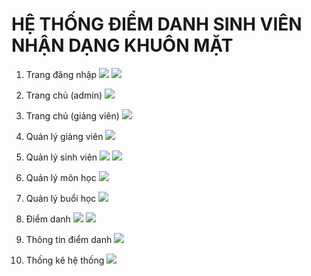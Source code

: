 # HỆ THỐNG ĐIỂM DANH SINH VIÊN NHẬN DẠNG KHUÔN MẶT
1. Trang đăng nhập
![](https://github.com/tranhuutritran/Student-attendance_face-recognition/blob/main/giaodien_img/login.PNG)
![](https://github.com/tranhuutritran/Student-attendance_face-recognition/blob/main/giaodien_img/doipass.png)

2. Trang chủ (admin)
![](https://github.com/tranhuutritran/Student-attendance_face-recognition/blob/main/giaodien_img/trangchu.png)

3. Trang chủ (giảng viên)
![](https://github.com/tranhuutritran/Student-attendance_face-recognition/blob/main/giaodien_img/trangchugv.png)

4. Quản lý giảng viên
![](https://github.com/tranhuutritran/Student-attendance_face-recognition/blob/main/giaodien_img/gv.png)

5. Quản lý sinh viên
![](https://github.com/tranhuutritran/Student-attendance_face-recognition/blob/main/giaodien_img/sv.png)
![](https://github.com/tranhuutritran/Student-attendance_face-recognition/blob/main/giaodien_img/xemanh.PNG)

6. Quản lý môn học
![](https://github.com/tranhuutritran/Student-attendance_face-recognition/blob/main/giaodien_img/mh.png)

7. Quản lý buổi học
![](https://github.com/tranhuutritran/Student-attendance_face-recognition/blob/main/giaodien_img/bh.png)

8. Điểm danh
![](https://github.com/tranhuutritran/Student-attendance_face-recognition/blob/main/giaodien_img/dd.png)
![](https://github.com/tranhuutritran/Student-attendance_face-recognition/blob/main/giaodien_img/gm.png)

9. Thông tin điểm danh
![](https://github.com/tranhuutritran/Student-attendance_face-recognition/blob/main/giaodien_img/diemdanh.png)

10. Thống kê hệ thống
![](https://github.com/tranhuutritran/Student-attendance_face-recognition/blob/main/giaodien_img/tk.png)




